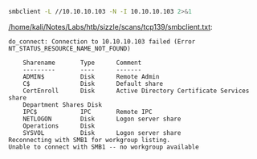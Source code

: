 ```bash
smbclient -L //10.10.10.103 -N -I 10.10.10.103 2>&1
```

[/home/kali/Notes/Labs/htb/sizzle/scans/tcp139/smbclient.txt](file:///home/kali/Notes/Labs/htb/sizzle/scans/tcp139/smbclient.txt):

```
do_connect: Connection to 10.10.10.103 failed (Error NT_STATUS_RESOURCE_NAME_NOT_FOUND)

	Sharename       Type      Comment
	---------       ----      -------
	ADMIN$          Disk      Remote Admin
	C$              Disk      Default share
	CertEnroll      Disk      Active Directory Certificate Services share
	Department Shares Disk
	IPC$            IPC       Remote IPC
	NETLOGON        Disk      Logon server share
	Operations      Disk
	SYSVOL          Disk      Logon server share
Reconnecting with SMB1 for workgroup listing.
Unable to connect with SMB1 -- no workgroup available


```
